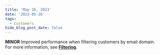 ```yaml
---
title: 'May 26, 2023'
date: '2023-05-26'
tags:
  - Customers
hide_blog_post_date: false
---
```


**MINOR** Improved performance when filtering customers by email domain. For more information, see **[Filtering](https://elasticpath.dev/docs/api-overview/filtering)**.
